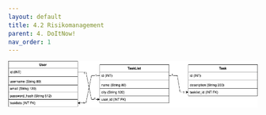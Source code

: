 ```yaml
---
layout: default
title: 4.2 Risikomanagement
parent: 4. DoItNow!
nav_order: 1
---
```


![ERD](../../resources/images/ERD.png)